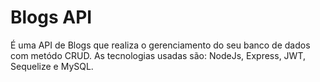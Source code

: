 # Blogs API

É uma API de Blogs que realiza o gerenciamento do seu banco de dados com metódo CRUD. As tecnologias usadas são: NodeJs, Express, JWT, Sequelize e MySQL.
